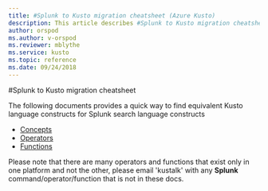 ```yaml
---
title: #Splunk to Kusto migration cheatsheet (Azure Kusto)
description: This article describes #Splunk to Kusto migration cheatsheet in Azure Kusto.
author: orspod
ms.author: v-orspod
ms.reviewer: mblythe
ms.service: kusto
ms.topic: reference
ms.date: 09/24/2018
---
```

#Splunk to Kusto migration cheatsheet

The following documents provides a quick way to find equivalent Kusto language constructs for Splunk search language constructs
* [Concepts](splunktokusto-concepts.md)
* [Operators](splunktokusto-operators.md)
* [Functions](splunktokusto-functions.md)

Please note that there are many operators and functions that exist only in one platform and not the other, please email 'kustalk' with any **Splunk** command/operator/function that is not in these docs.




 
